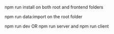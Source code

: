 npm run install on both root and frontend folders

npm run data:import on the root folder

npm run dev  OR
 npm run server and npm run client
